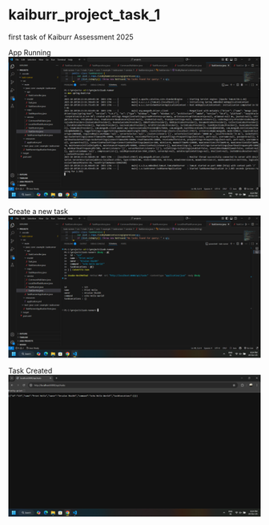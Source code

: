 # kaiburr_project_task_1
first task of Kaiburr Assessment 2025

App Running
![image_alt](https://github.com/Arsalan975/kaiburr_project_task_1/blob/c5f1ab79ae005427fd217b97b0e2b2e514ef63be/Screenshot%20(178).png)

Create a new task
![image_alt](https://github.com/Arsalan975/kaiburr_project_task_1/blob/4c89cbecadfd25e3af7fd57ea7ef7b4fcc06721d/Screenshot%20(186).png)

Task Created
![image_alt](https://github.com/Arsalan975/kaiburr_project_task_1/blob/fe6c9b4dbca345cec9e1235781d9984b5676242b/Screenshot%20(187).png)


